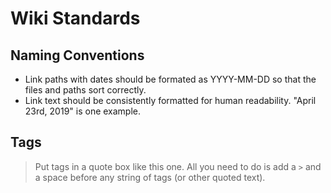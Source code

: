 <!-- TITLE: Standards -->
<!-- SUBTITLE: A quick summary of Standards -->

# Wiki Standards

## Naming Conventions
* Link paths with dates should be formated as YYYY-MM-DD so that the files and paths sort correctly.
* Link text should be consistently formatted for human readability. "April 23rd, 2019" is one example.

## Tags
> Put tags in a quote box like this one. All you need to do is add a `>` and a space before any string of tags (or other quoted text).